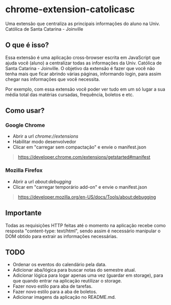 # chrome-extension-catolicasc
Uma extensão que centraliza as principais informações do aluno na Univ. Católica de Santa Catarina - Joinville

## O que é isso?

Essa extensão é uma aplicação cross-browser escrita em JavaScript que ajuda você (aluno) a centralizar todas as informações da Univ. Católica de Santa Catarina - Joinville. O objetivo da extensão é fazer que você não tenha mais que ficar abrindo várias páginas, informando login, para assim chegar nas informações que você necessita.

Por exemplo, com essa extensão você poder ver tudo em um só lugar a sua média total das matérias cursadas, frequência, boletos e etc.

## Como usar?

### Google Chrome

- Abrir a url _chrome://extensions_
- Habilitar modo desenvolvedor
- Clicar em "carregar sem compactação" e envie o manifest.json

> https://developer.chrome.com/extensions/getstarted#manifest

### Mozilla Firefox

- Abrir a url _about:debugging_
- Clicar em "carregar temporário add-on" e envie o manifest.json

> https://developer.mozilla.org/en-US/docs/Tools/about:debugging

## Importante

Todas as requisições HTTP feitas até o momento na aplicação recebe como resposta "content-type: text/html", sendo assim é necessário manipular o DOM obtido para extrair as informações necessárias.

## TODO

- Ordenar os eventos do calendário pela data.
- Adicionar aba/lógica para buscar notas do semestre atual.
- Adicionar lógica para logar apenas uma vez (guardar em storage), para que quando entrar na aplicação reutilizar o storage.
- Fazer novo estilo para aba de tarefas.
- Fazer novo estilo para a aba de boletos.
- Adicionar imagens da aplicação no README.md.